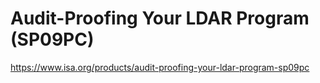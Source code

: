 # Audit-Proofing Your LDAR Program (SP09PC)

https://www.isa.org/products/audit-proofing-your-ldar-program-sp09pc